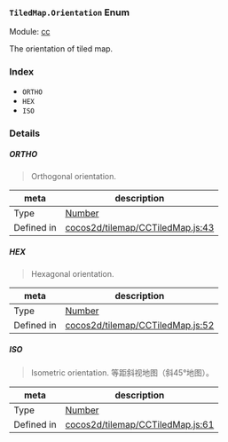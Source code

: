 ### `TiledMap.Orientation` Enum



Module: [cc](../modules/cc.md)


The orientation of tiled map.


### Index
  - `ORTHO`
  - `HEX`
  - `ISO`

### Details


##### ORTHO

> Orthogonal orientation.

| meta | description |
|------|-------------|
| Type | <a href="https://developer.mozilla.org/en/JavaScript/Reference/Global_Objects/Number" class="crosslink external" target="_blank">Number</a> |
| Defined in | [cocos2d/tilemap/CCTiledMap.js:43](https://github.com/cocos-creator/engine/blob/5a29bc48b8b66d479bb93d92e64418ce8a7c0f34/cocos2d/tilemap/CCTiledMap.js#L43) |



##### HEX

> Hexagonal orientation.

| meta | description |
|------|-------------|
| Type | <a href="https://developer.mozilla.org/en/JavaScript/Reference/Global_Objects/Number" class="crosslink external" target="_blank">Number</a> |
| Defined in | [cocos2d/tilemap/CCTiledMap.js:52](https://github.com/cocos-creator/engine/blob/5a29bc48b8b66d479bb93d92e64418ce8a7c0f34/cocos2d/tilemap/CCTiledMap.js#L52) |



##### ISO

> Isometric orientation.
等距斜视地图（斜45°地图）。

| meta | description |
|------|-------------|
| Type | <a href="https://developer.mozilla.org/en/JavaScript/Reference/Global_Objects/Number" class="crosslink external" target="_blank">Number</a> |
| Defined in | [cocos2d/tilemap/CCTiledMap.js:61](https://github.com/cocos-creator/engine/blob/5a29bc48b8b66d479bb93d92e64418ce8a7c0f34/cocos2d/tilemap/CCTiledMap.js#L61) |


